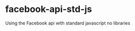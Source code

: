 facebook-api-std-js
===================

Using the Facebook api with standard javascript no libraries
